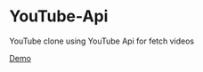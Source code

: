 # YouTube-Api
YouTube clone using YouTube Api for fetch videos


[Demo](https://dakshugill.github.io/YouTube-Api/)
